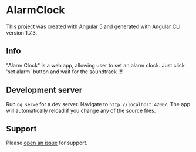 # AlarmClock

This project was created with Angular 5 and generated with [Angular CLI](https://github.com/angular/angular-cli) version 1.7.3.

## Info

"Alarm Clock" is a web app, allowing user to set an alarm clock. Just click 'set alarm' button and wait for the soundtrack !!!

## Development server

Run `ng serve` for a dev server. Navigate to `http://localhost:4200/`. The app will automatically reload if you change any of the source files.

## Support

Please [open an issue](https://github.com/NikosDev/AlarmClock/issues/new) for support.

